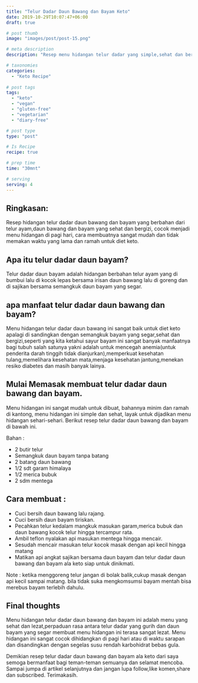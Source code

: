 ```yaml
---
title: "Telur Dadar Daun Bawang dan Bayam Keto"
date: 2019-10-29T10:07:47+06:00
draft: true

# post thumb
image: "images/post/post-15.png"

# meta description
description: "Resep menu hidangan telur dadar yang simple,sehat dan bergizi ala diet keto yang layak untuk di komsumsi sehari-sehari."

# taxonomies
categories:
  - "Keto Recipe"
  
# post tags
tags:
  - "keto"
  - "vegan"
  - "gluten-free"
  - "vegetarian"
  - "diary-free"

# post type
type: "post"

# Is Recipe
recipe: true

# prep time
time: "30mnt"

# serving
serving: 4
---
```

## Ringkasan:

Resep hidangan telur dadar daun bawang dan bayam yang berbahan dari telur ayam,daun bawang dan bayam yang sehat dan bergizi, cocok menjadi menu hidangan di pagi hari, cara membuatnya sangat mudah dan tidak memakan waktu yang lama dan ramah untuk diet keto.

## Apa itu telur dadar daun bayam?
Telur dadar daun bayam adalah hidangan berbahan telur ayam yang di bumbui lalu di kocok lepas bersama irisan daun bawang lalu di goreng dan di sajikan bersama semangkuk daun bayam yang segar.

## apa manfaat telur dadar daun bawang dan bayam?
Menu hidangan telur dadar daun bawang ini sangat baik untuk diet keto apalagi di sandingkan dengan semangkuk bayam yang segar,sehat dan bergizi,seperti yang kita ketahui sayur bayam ini sangat banyak manfaatnya bagi tubuh salah satunya yakni adalah untuk mencegah anemia(untuk penderita darah tinggih tidak dianjurkan),memperkuat kesehatan tulang,memelihara kesehatan mata,menjaga kesehatan jantung,menekan resiko diabetes dan masih banyak lainya.

## Mulai Memasak membuat telur dadar daun bawang dan bayam.
Menu hidangan ini sangat mudah untuk dibuat, bahannya minim dan ramah di kantong, menu hidangan ini simple dan sehat, layak untuk dijadikan menu hidangan sehari-sehari. Berikut resep telur dadar daun bawang dan bayam di bawah ini.

Bahan :

- 2 butir telur
- Semangkuk daun bayam tanpa batang
- 2 batang daun bawang
- 1/2 sdt garam himalaya
- 1/2 merica bubuk
- 2 sdm mentega

## Cara membuat :

- Cuci bersih daun bawang lalu rajang.
- Cuci bersih daun bayam tiriskan.
- Pecahkan telur kedalam mangkuk masukan garam,merica bubuk dan daun bawang kocok telur hingga tercampur rata.
- Ambil teflon nyalakan api masukan mentega hingga mencair.
- Sesudah mencair masukan telur kocok masak dengan api kecil hingga matang
- Matikan api angkat sajikan bersama daun bayam dan telur dadar daun bawang dan bayam ala keto siap untuk dinikmati.

Note : ketika menggoreng telur jangan di bolak balik,cukup masak dengan api kecil sampai matang.
bila tidak suka mengkomsumsi bayam mentah bisa merebus bayam terlebih dahulu.

## Final thoughts

Menu hidangan telur dadar daun bawang dan bayam ini adalah menu yang sehat dan lezat,perpaduan rasa antara telur dadar yang gurih dan daun bayam yang segar membuat menu hidangan ini terasa sangat lezat. Menu hidangan ini sangat cocok dihidangkan di pagi hari atau di waktu sarapan dan disandingkan dengan segelas susu rendah karbohidrat bebas gula.

Demikian resep telur dadar daun bawang dan bayam ala keto dari saya semoga bermanfaat bagi teman-teman semuanya dan selamat mencoba. Sampai jumpa di artikel selanjutnya dan jangan lupa follow,like komen,share dan subscribed. Terimakasih.